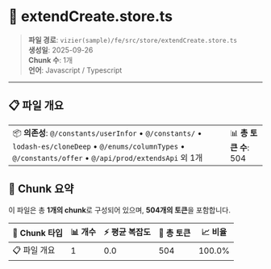 # 📄 extendCreate.store.ts

> **파일 경로**: `vizier(sample)/fe/src/store/extendCreate.store.ts`  
> **생성일**: 2025-09-26  
> **Chunk 수**: 1개  
> **언어**: Javascript / Typescript
---


## 📋 파일 개요

| | |
|--|--|
| 📦 **의존성**: `@/constants/userInfor` • `@/constants/` • `lodash-es/cloneDeep` • `@/enums/columnTypes` • `@/constants/offer` • `@/api/prod/extendsApi` 외 1개 | 📊 **총 토큰 수**: 504 |






## 🧩 Chunk 요약

이 파일은 총 **1개의 chunk**로 구성되어 있으며, **504개의 토큰**을 포함합니다.

| 🧩 Chunk 타입 | 📊 개수 | ⚡ 평균 복잡도 | 📝 총 토큰 | 📈 비율 |
|---------------|--------|-------------|----------|--------|
| 📋 파일 개요 | 1 | 0.0 | 504 | 100.0% |

